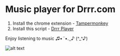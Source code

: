# Music player for Drrr.com

1. Install the chrome extension - [Tampermonkey](https://chrome.google.com/webstore/detail/tampermonkey/dhdgffkkebhmkfjojejmpbldmpobfkfo?hl=en)
2. Install this script - [Drrr Player](https://raw.githubusercontent.com/SoapOnYourLips/DrrrPlayer/main/Drrr.com_Player.user.js)

Enjoy listening to music ♫•*¨*•.¸¸♪ (^_^♪)

![alt text](https://github.com/SoapOnYourLips/DrrrScripts/blob/main/nnn.PNG)
